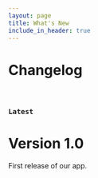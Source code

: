 ```yaml
---
layout: page
title: What's New
include_in_header: true
---
```


# Changelog

<br>

### `Latest`
# **Version 1.0**
First release of our app.
